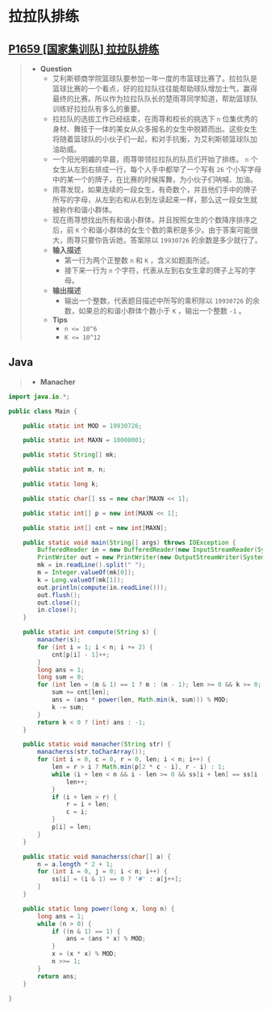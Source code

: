 # 拉拉队排练

## [P1659 [国家集训队] 拉拉队排练](https://www.luogu.com.cn/problem/P1659)

> - **Question**
>   - 艾利斯顿商学院篮球队要参加一年一度的市篮球比赛了。拉拉队是篮球比赛的一个看点，好的拉拉队往往能帮助球队增加士气，赢得最终的比赛。所以作为拉拉队队长的楚雨荨同学知道，帮助篮球队训练好拉拉队有多么的重要。
>   - 拉拉队的选拔工作已经结束，在雨荨和校长的挑选下 `n` 位集优秀的身材、舞技于一体的美女从众多报名的女生中脱颖而出。这些女生将随着篮球队的小伙子们一起，和对手抗衡，为艾利斯顿篮球队加油助威。
>   - 一个阳光明媚的早晨，雨荨带领拉拉队的队员们开始了排练。 `n` 个女生从左到右排成一行，每个人手中都举了一个写有 `26` 个小写字母中的某一个的牌子，在比赛的时候挥舞，为小伙子们呐喊、加油。
>   - 雨荨发现，如果连续的一段女生，有奇数个，并且他们手中的牌子所写的字母，从左到右和从右到左读起来一样，那么这一段女生就被称作和谐小群体。
>   - 现在雨荨想找出所有和谐小群体，并且按照女生的个数降序排序之后，前 `K` 个和谐小群体的女生个数的乘积是多少。由于答案可能很大，雨荨只要你告诉她，答案除以 `19930726` 的余数是多少就行了。
>   - **输入描述**
>     - 第一行为两个正整数 `n` 和 `K` ，含义如题面所述。
>     - 接下来一行为 `n` 个字符，代表从左到右女生拿的牌子上写的字母。
>   - **输出描述**
>     - 输出一个整数，代表题目描述中所写的乘积除以 `19930726` 的余数，如果总的和谐小群体个数小于 `K` ，输出一个整数 `-1` 。
>   - **Tips**
>     - `n <= 10^6`
>     - `K <= 10^12`

## Java

> - **Manacher**

```java
import java.io.*;

public class Main {

    public static int MOD = 19930726;

    public static int MAXN = 10000001;

    public static String[] mk;

    public static int m, n;

    public static long k;

    public static char[] ss = new char[MAXN << 1];

    public static int[] p = new int[MAXN << 1];

    public static int[] cnt = new int[MAXN];

    public static void main(String[] args) throws IOException {
        BufferedReader in = new BufferedReader(new InputStreamReader(System.in));
        PrintWriter out = new PrintWriter(new OutputStreamWriter(System.out));
        mk = in.readLine().split(" ");
        m = Integer.valueOf(mk[0]);
        k = Long.valueOf(mk[1]);
        out.println(compute(in.readLine()));
        out.flush();
        out.close();
        in.close();
    }

    public static int compute(String s) {
        manacher(s);
        for (int i = 1; i < n; i += 2) {
            cnt[p[i] - 1]++;
        }
        long ans = 1;
        long sum = 0;
        for (int len = (m & 1) == 1 ? m : (m - 1); len >= 0 && k >= 0; len -= 2) {
            sum += cnt[len];
            ans = (ans * power(len, Math.min(k, sum))) % MOD;
            k -= sum;
        }
        return k < 0 ? (int) ans : -1;
    }

    public static void manacher(String str) {
        manacherss(str.toCharArray());
        for (int i = 0, c = 0, r = 0, len; i < n; i++) {
            len = r > i ? Math.min(p[2 * c - i], r - i) : 1;
            while (i + len < n && i - len >= 0 && ss[i + len] == ss[i - len]) {
                len++;
            }
            if (i + len > r) {
                r = i + len;
                c = i;
            }
            p[i] = len;
        }
    }

    public static void manacherss(char[] a) {
        n = a.length * 2 + 1;
        for (int i = 0, j = 0; i < n; i++) {
            ss[i] = (i & 1) == 0 ? '#' : a[j++];
        }
    }

    public static long power(long x, long n) {
        long ans = 1;
        while (n > 0) {
            if ((n & 1) == 1) {
                ans = (ans * x) % MOD;
            }
            x = (x * x) % MOD;
            n >>= 1;
        }
        return ans;
    }

}
```
